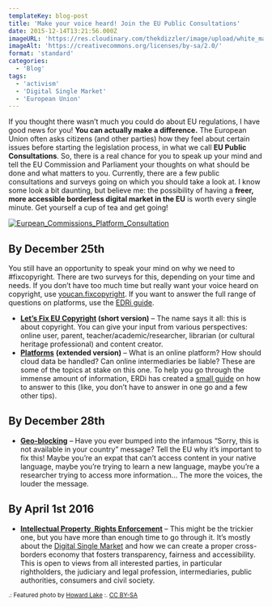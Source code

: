 ```yaml
---
templateKey: blog-post
title: 'Make your voice heard! Join the EU Public Consultations'
date: 2015-12-14T13:21:56.000Z
imageURL: 'https://res.cloudinary.com/thekdizzler/image/upload/white_market/2015/12/5540462170_d5297d9ce8_b.jpg'
imageAlt: 'https://creativecommons.org/licenses/by-sa/2.0/'
format: 'standard'
categories:
  - 'Blog'
tags:
  - 'activism'
  - 'Digital Single Market'
  - 'European Union'
---
```


If you thought there wasn’t much you could do about EU regulations, I have good news for you! **You can actually make a difference.** The European Union often asks citizens (and other parties) how they feel about certain issues before starting the legislation process, in what we call **EU Public Consultations**. So, there is a real chance for you to speak up your mind and tell the EU Commission and Parliament your thoughts on what should be done and what matters to you. Currently, there are a few public consultations and surveys going on which you should take a look at. I know some look a bit daunting, but believe me: the possibility of having a **freer, more accessible borderless digital market in the EU** is worth every single minute. Get yourself a cup of tea and get going!

[![Eurpean_Commissions_Platform_Consultation](https://res.cloudinary.com/thekdizzler/image/upload/white_market/2015/12/Eurpean_Commissions_Platform_Consultation.png)](https://edri.org/platformsconsultationtool/)

## By December 25th

You still have an opportunity to speak your mind on why we need to #fixcopyright. There are two surveys for this, depending on your time and needs. If you don’t have too much time but really want your voice heard on copyright, use [youcan.fixcopyright](http://youcan.fixcopyright.eu/). If you want to answer the full range of questions on platforms, use the [EDRi guide](https://edri.org/platformsconsultationtool/).

- **[Let’s Fix EU Copyright](http://youcan.fixcopyright.eu/) (short version)** – The name says it all: this is about copyright. You can give your input from various perspectives: online user, parent, teacher/academic/researcher, librarian (or cultural heritage professional) and content creator.
- [**Platforms**](https://ec.europa.eu/eusurvey/runner/Platforms/) **(extended version)** – What is an online platform? How should cloud data be handled? Can online intermediaries be liable? These are some of the topics at stake on this one. To help you go through the immense amount of information, ERDi has created a [small guide](http://edri.limequery.org/index.php/346935/lang-en) on how to answer to this (like, you don’t have to answer in one go and a few other tips).

## By December 28th

- [**Geo-blocking**](https://ec.europa.eu/eusurvey/runner/geoblocksurvey2015) – Have you ever bumped into the infamous “Sorry, this is not available in your country” message? Tell the EU why it’s important to fix this! Maybe you’re an expat that can’t access content in your native language, maybe you’re trying to learn a new language, maybe you’re a researcher trying to access more information… The more the voices, the louder the message.

## By April 1st 2016

- [**Intellectual Property  Rights Enforcement**](http://ec.europa.eu/growth/tools-databases/newsroom/cf/itemdetail.cfm?item_id=8580) – This might be the trickier one, but you have more than enough time to go through it. It’s mostly about the [Digital Single Market](http://ec.europa.eu/priorities/digital-single-market/) and how we can create a proper cross-borders economy that fosters transparency, fairness and accessibility. This is open to views from all interested parties, in particular rightholders, the judiciary and legal profession, intermediaries, public authorities, consumers and civil society.

<small>.: Featured photo by [Howard Lake](https://www.flickr.com/photos/howardlake/5540462170/) :. [CC BY-SA](https://creativecommons.org/licenses/by-sa/2.0/)</small>
